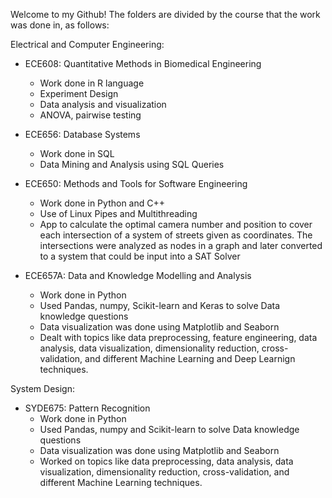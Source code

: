 Welcome to my Github! The folders are divided by the course that the work was done in, as follows:

Electrical and Computer Engineering:
 - ECE608: Quantitative Methods in Biomedical Engineering
   - Work done in R language
   - Experiment Design
   - Data analysis and visualization
   - ANOVA, pairwise testing
   
 - ECE656: Database Systems
   - Work done in SQL
   - Data Mining and Analysis using SQL Queries
   
 - ECE650: Methods and Tools for Software Engineering
   - Work done in Python and C++
   - Use of Linux Pipes and Multithreading
   - App to calculate the optimal camera number and position to cover each intersection of a system of streets given as coordinates. The intersections were analyzed as nodes in a graph and later converted to a system that could be input into a SAT Solver
   
 - ECE657A: Data and Knowledge Modelling and Analysis
   - Work done in Python
   - Used Pandas, numpy, Scikit-learn and Keras to solve Data knowledge questions
   - Data visualization was done using Matplotlib and Seaborn
   - Dealt with topics like data preprocessing, feature engineering, data analysis, data visualization, dimensionality reduction, cross-validation, and different Machine Learning and Deep Learnign techniques.
 
System Design:
 - SYDE675: Pattern Recognition
   - Work done in Python
   - Used Pandas, numpy and Scikit-learn to solve Data knowledge questions
   - Data visualization was done using Matplotlib and Seaborn
   - Worked on topics like data preprocessing, data analysis, data visualization, dimensionality reduction, cross-validation, and different Machine Learning techniques.
